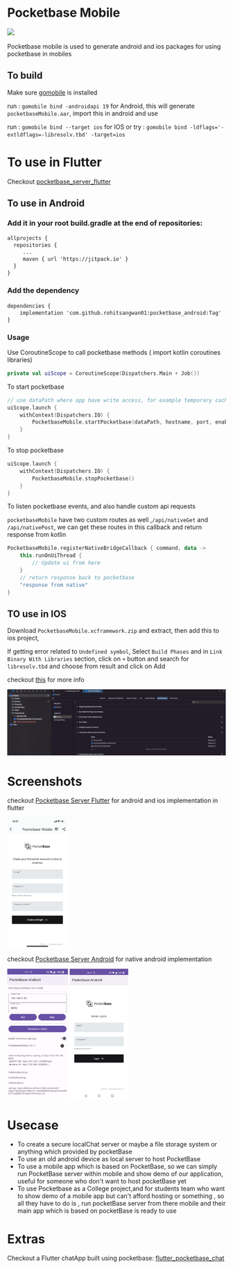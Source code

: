 # Pocketbase Mobile

[![](https://jitpack.io/v/rohitsangwan01/pocketbase_mobile.svg)](https://jitpack.io/#rohitsangwan01/pocketbase_mobile)

Pocketbase mobile is used to generate android and ios packages for using pocketbase in mobiles

## To build

Make sure [gomobile](https://pkg.go.dev/golang.org/x/mobile/cmd/gomobile) is installed

run : `gomobile bind -androidapi 19` for Android, this will generate `pocketbaseMobile.aar`, import this in android and use

run : `gomobile bind --target ios` for IOS or try : `gomobile bind -ldflags='-extldflags=-libresolv.tbd' -target=ios`

# To use in Flutter

Checkout [pocketbase_server_flutter](https://github.com/rohitsangwan01/pocketbase_server_flutter)

## To use in Android

### Add it in your root build.gradle at the end of repositories:

```gradlew
allprojects {
  repositories {
     ...
     maven { url 'https://jitpack.io' }
  }
}
```

### Add the dependency

```gradlew
dependencies {
    implementation 'com.github.rohitsangwan01:pocketbase_android:Tag'
}
```

### Usage

Use CoroutineScope to call pocketbase methods ( import kotlin coroutines libraries)

```kotlin
private val uiScope = CoroutineScope(Dispatchers.Main + Job())
```

To start pocketbase

```kotlin
// use dataPath where app have write access, for example temporary cache path `context.cacheDir.absolutePath` or filePath
uiScope.launch {
    withContext(Dispatchers.IO) {
        PocketbaseMobile.startPocketbase(dataPath, hostname, port, enableApiLogs)
    }
}
```

To stop pocketbase

```kotlin
uiScope.launch {
    withContext(Dispatchers.IO) {
        PocketbaseMobile.stopPocketbase()
    }
}
```

To listen pocketbase events, and also handle custom api requests

`pocketbaseMobile` have two custom routes as well ,`/api/nativeGet` and `/api/nativePost`, we can
get these routes in this callback and return response from kotlin

```kotlin
PocketbaseMobile.registerNativeBridgeCallback { command, data ->
    this.runOnUiThread {
        // Update ui from here
    }
    // return response back to pocketbase
    "response from native"
}
```

## TO use in IOS

Download `PocketbaseMobile.xcframework.zip` and extract, then add this to ios project,

If getting error related to `Undefined symbol`, Select `Build Phases` and in `Link Binary With Libraries` section, click on `+` button and search for `libresolv.tbd` and choose from result and click on Add

checkout [this](https://github.com/golang/go/issues/58416) for more info

![](assets/xcode_ss.png)

# Screenshots

checkout [Pocketbase Server Flutter](https://github.com/rohitsangwan01/pocketbase_server_flutter) for android and ios implementation in flutter

<img src="assets/ss_flutter.png" height="300">

checkout [Pocketbase Server Android](https://github.com/rohitsangwan01/pocketbase_server_android_example) for native android implementation

<img src="assets/ss_android_1.png" height="300">
<img src="assets/ss_android.jpg" height="300">

# Usecase

- To create a secure localChat server or maybe a file storage system or anything which provided by pocketBase
- To use an old android device as local server to host PocketBase
- To use a mobile app which is based on PocketBase, so we can simply run PocketBase server within mobile and show demo of our application, useful for someone who don't want to host pocketBase yet
- To use Pocketbase as a College project,and for students team who want to show demo of a mobile app but can't afford hosting or something , so all they have to do is , run pocketBase server from there mobile and their main app which is based on pocketBase is ready to use

# Extras

Checkout a Flutter chatApp built using pocketbase: [flutter_pocketbase_chat](https://github.com/rohitsangwan01/flutter_pocketbase_chat)
